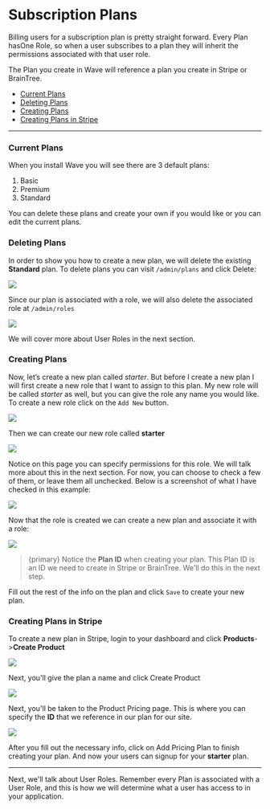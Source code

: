 # Subscription Plans
Billing users for a subscription plan is pretty straight forward. Every Plan hasOne Role, so when a user subscribes to a plan they will inherit the permissions associated with that user role.

The Plan you create in Wave will reference a plan you create in Stripe or BrainTree.

- [Current Plans](/docs/1.0/features/subscription-plans#current-plans)
- [Deleting Plans](/docs/1.0/features/subscription-plans#delete-plans)
- [Creating Plans](/docs/1.0/features/subscription-plans#create-plans)
- [Creating Plans in Stripe](/docs/1.0/features/subscription-plans#create-plans-stripe)

---

<a name="current-plans"></a>
### Current Plans

When you install Wave you will see there are 3 default plans:

1. Basic 
2. Premium 
3. Standard 

You can delete these plans and create your own if you would like or you can edit the current plans.

<a name="delete-plans"></a>
### Deleting Plans

In order to show you how to create a new plan, we will delete the existing **Standard** plan. To delete plans you can visit `/admin/plans` and click Delete:

![](/wave/img/docs/1.0/wave-plans-delete.png)

Since our plan is associated with a role, we will also delete the associated role at `/admin/roles`

![](/wave/img/docs/1.0/wave-roles-delete.png)

We will cover more about User Roles in the next section.

<a name="create-plans"></a>
### Creating Plans

Now, let’s create a new plan called *starter*. But before I create a new plan I will first create a new role that I want to assign to this plan. My new role will be called *starter* as well, but you can give the role any name you would like. To create a new role click on the `Add New` button.

![](/wave/img/docs/1.0/wave-role-add-new.png)

Then we can create our new role called **starter**

![](/wave/img/docs/1.0/wave-role-create.png)

Notice on this page you can specify permissions for this role. We will talk more about this in the next section. For now, you can choose to check a few of them, or leave them all unchecked. Below is a screenshot of what I have checked in this example:

![](/wave/img/docs/1.0/wave-role-permissions.png)

Now that the role is created we can create a new plan and associate it with a role:

![](/wave/img/docs/1.0/wave-plan-new.png)

> {primary} Notice the **Plan ID** when creating your plan. This Plan ID is an ID we need to create in Stripe or BrainTree. We'll do this in the next step.

Fill out the rest of the info on the plan and click `Save` to create your new plan.

<a name="create-plans-stripe"></a>
### Creating Plans in Stripe

To create a new plan in Stripe, login to your dashboard and click **Products**->**Create Product**

![](/wave/img/docs/1.0/plans-stripe-dashboard.png)

Next, you'll give the plan a name and click Create Product

![](/wave/img/docs/1.0/plans-stripe-create.png)

Next, you'll be taken to the Product Pricing page. This is where you can specify the **ID** that we reference in our plan for our site.

![](/wave/img/docs/1.0/plans-stripe-new.png)

After you fill out the necessary info, click on Add Pricing Plan to finish creating your plan. And now your users can signup for your **starter** plan.

---

Next, we'll talk about User Roles. Remember every Plan is associated with a User Role, and this is how we will determine what a user has access to in your application.